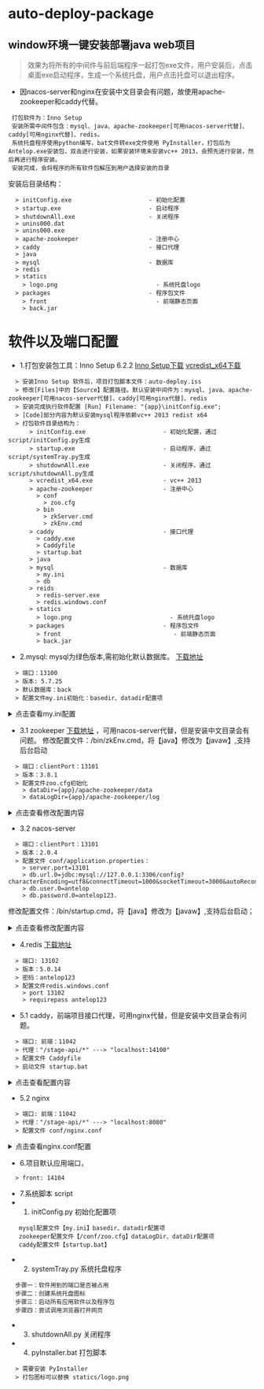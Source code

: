 # auto-deploy-package

## window环境一键安装部署java web项目

> 效果为将所有的中间件与前后端程序一起打包exe文件，用户安装后，点击桌面exe启动程序，生成一个系统托盘，用户点击托盘可以退出程序。
- 因nacos-server和nginx在安装中文目录会有问题，故使用apache-zookeeper和caddy代替。
```
 打包软件为：Inno Setup
 安装所需中间件包含：mysql、java、apache-zookeeper[可用nacos-server代替]、caddy[可用nginx代替]、redis。
 系统托盘程序使用python编写，bat文件转exe文件使用 PyInstaller，打包后为Antelop.exe安装包，双击进行安装，如果安装环境未安装vc++ 2013，会预先进行安装，然后再进行程序安装。
 安装完成，会将程序的所有软件包解压到用户选择安装的目录
```
安装后目录结构：
```
  > initConfig.exe                      - 初始化配置
  > startup.exe                         - 启动程序
  > shutdownAll.exe                     - 关闭程序
  > unins000.dat
  > unins000.exe
  > apache-zookeeper                    - 注册中心
  > caddy                               - 接口代理
  > java
  > mysql                               - 数据库
  > redis
  > statics
    > logo.png                            - 系统托盘logo
  > packages                            - 程序包文件
    > front                               - 前端静态页面
    > back.jar
```

# 软件以及端口配置
- 1.打包安装包工具：Inno Setup 6.2.2 [Inno Setup下载](https://jrsoftware.org/isdl.php)
  [vcredist_x64下载](https://aka.ms/vs/17/release/vc_redist.x86.exe)
```
  > 安装Inno Setup 软件后，项目打包脚本文件：auto-deploy.iss
  > 修改[Files]中的【Source】配置路径。默认安装中间件为：mysql、java、apache-zookeeper[可用nacos-server代替]、caddy[可用nginx代替]、redis
  > 安装完成执行软件配置 [Run] Filename: "{app}\initConfig.exe";
  > [Code]部分内容为默认安装mysql程序依赖vc++ 2013 redist x64
  > 打包软件目录结构为：
      > initConfig.exe                      - 初始化配置，通过script/initConfig.py生成
      > startup.exe                         - 启动程序，通过script/systemTray.py生成
      > shutdownAll.exe                     - 关闭程序，通过script/shutdownAll.py生成
      > vcredist_x64.exe                    - vc++ 2013
      > apache-zookeeper                    - 注册中心
        > conf
          > zoo.cfg
        > bin
          > zkServer.cmd
          > zkEnv.cmd
      > caddy                               - 接口代理
        > caddy.exe
        > Caddyfile
        > startup.bat
      > java
      > mysql                               - 数据库
        > my.ini
        > db
      > reids
        > redis-server.exe
        > redis.windows.conf
      > statics
        > logo.png                            - 系统托盘logo
      > packages                            - 程序包文件
        > front                                - 前端静态页面
        > back.jar
```  
- 2.mysql:
  mysql为绿色版本,需初始化默认数据库。 [下载地址](https://dev.mysql.com/downloads/mysql/5.7.html)
```
  > 端口：13100
  > 版本: 5.7.25
  > 默认数据库：back
  > 配置文件my.ini初始化：basedir、datadir配置项
```
<details><summary>点击查看my.ini配置</summary>

```properties
[mysql]
default-character-set=utf8
[mysqld]
port = 13100
basedir=D:/soft/mysql
datadir=D:/soft/mysql/db/
max_connections=200
character-set-server=utf8
default-storage-engine=INNODB
max_allowed_packet = 6M

sql_mode=STRICT_TRANS_TABLES,NO_ZERO_IN_DATE,NO_ZERO_DATE,ERROR_FOR_DIVISION_BY_ZERO,NO_ENGINE_SUBSTITUTION
```
</details>

- 3.1 zookeeper [下载地址](https://zookeeper.apache.org/releases.html) ，可用nacos-server代替，但是安装中文目录会有问题。
  修改配置文件：/bin/zkEnv.cmd，将【java】修改为【javaw】,支持后台启动
```
  > 端口：clientPort：13101
  > 版本：3.8.1
  > 配置文件zoo.cfg初始化
    > dataDir={app}/apache-zookeeper/data
    > dataLogDir={app}/apache-zookeeper/log
```

<details>
<summary>点击查看修改配置内容</summary>

修改部分内容为：
```shell
if not exist "%JAVA_HOME%"\bin\java.exe (
  echo Error: JAVA_HOME is incorrectly set: %JAVA_HOME%
  echo Expected to find java.exe here: %JAVA_HOME%\bin\java.exe
  goto :eof
)

REM strip off trailing \ from JAVA_HOME or java does not start
if "%JAVA_HOME:~-1%" EQU "\" set "JAVA_HOME=%JAVA_HOME:~0,-1%"
 
set JAVA="%JAVA_HOME%"\bin\java
```  
修改为
```shell
if not exist "%JAVA_HOME%"\bin\javaw.exe (
  echo Error: JAVA_HOME is incorrectly set: %JAVA_HOME%
  echo Expected to find javaw.exe here: %JAVA_HOME%\bin\javaw.exe
  goto :eof
)

REM strip off trailing \ from JAVA_HOME or java does not start
if "%JAVA_HOME:~-1%" EQU "\" set "JAVA_HOME=%JAVA_HOME:~0,-1%"
 
set JAVA="%JAVA_HOME%"\bin\javaw
```
</details>

- 3.2 nacos-server
```
  > 端口：clientPort：13101
  > 版本：2.0.4
  > 配置文件 conf/application.properties：
    > server.port=13101
    > db.url.0=jdbc:mysql://127.0.0.1:3306/config?characterEncoding=utf8&connectTimeout=1000&socketTimeout=3000&autoReconnect=true&useUnicode=true&useSSL=false&serverTimezone=UTC
    > db.user.0=antelop
    > db.password.0=antelop123.
```
修改配置文件：/bin/startup.cmd，将【java】修改为【javaw】,支持后台启动；
<details>
<summary>点击查看修改配置内容</summary>

修改部分内容为：
```shell
if not exist "%JAVA_HOME%\bin\java.exe" echo Please set the JAVA_HOME variable in your environment, We need java(x64)! jdk8 or later is better! & EXIT /B 1
set "JAVA=%JAVA_HOME%\bin\java.exe"
```
修改为：
```shell
if not exist "%JAVA_HOME%\bin\javaw.exe" echo Please set the JAVA_HOME variable in your environment, We need java(x64)! jdk8 or later is better! & EXIT /B 1
set "JAVA=%JAVA_HOME%\bin\javaw.exe"
```
</details>

- 4.redis [下载地址](https://github.com/tporadowski/redis/releases)
```
  > 端口: 13102
  > 版本：5.0.14
  > 密码：antelop123
  > 配置文件redis.windows.conf
    > port 13102
    > requirepass antelop123
```
- 5.1 caddy，前端项目接口代理，可用nginx代替，但是安装中文目录会有问题。
```
  > 端口: 前端：11042
  > 代理："/stage-api/*" ---> "localhost:14100"
  > 配置文件 Caddyfile
  > 启动文件 startup.bat
```
<details><summary>点击查看配置内容</summary>

配置文件 Caddyfile
```yaml
    :11042 {
      root ../packages/front
      file_server
      handle_path /stage-api/* {
          reverse_proxy localhost:14100
      }
    }
```
启动文件 startup.bat
```shell
    pushd D:\soft\caddy
    start /b caddy.exe run
```
</details>

- 5.2 nginx
```
  > 端口: 前端：11042
  > 代理："/stage-api/*" ---> "localhost:8080"
  > 配置文件 conf/nginx.conf
```
<details><summary>点击查看nginx.conf配置</summary>

```yaml
server {
      listen       1042;
      server_name  localhost;
      location / {
          root   html;
          index  index.html index.htm;
      }
      location /index/ {
          proxy_pass http://127.0.0.1:1042/;
      }
      location /stage-api/ {
          proxy_pass http://127.0.0.1:14100/; 
      }
  }
```
</details>

- 6.项目默认应用端口，
```
  > front: 14104
```
- 7.系统脚本 script
- 1. initConfig.py 初始化配置项
```
   mysql配置文件【my.ini】basedir、datadir配置项
   zookeeper配置文件【/conf/zoo.cfg】dataLogDir、dataDir配置项
   caddy配置文件【startup.bat】
```
- 2. systemTray.py 系统托盘程序
```
  步骤一：软件用到的端口是否被占用
  步骤二：创建系统托盘图标
  步骤三：启动所有应用软件以及程序包
  步骤四：尝试调用浏览器打开网页
```
- 3. shutdownAll.py 关闭程序
- 4. pyInstaller.bat 打包脚本
```
  > 需要安装 PyInstaller
  > 打包图标可以替换 statics/logo.png
```
